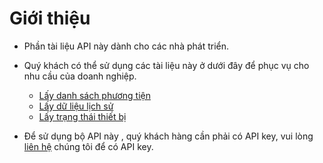 # Giới thiệu 

- Phần tài liệu API này dành cho các nhà phát triển. 
- Quý khách có thể sử dụng các tài liệu này ở dưới đây để phục vụ cho nhu cầu của doanh nghiệp. 
  - [Lấy danh sách phương tiện](vi/modules/api/get-vehicles/)
  - [Lấy dữ liệu lịch sử](vi/modules/api/get-history/)
  - [Lấy trạng thái thiết bị](vi/modules/api/get-status-vehicles/)

- Để sử dụng bộ API này , quý khách hàng cần phải có API key, vui lòng [liên hệ](vi/modules/web-interface/contact/) chúng tôi để  có API key.